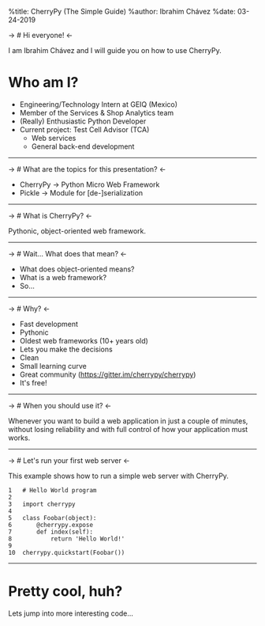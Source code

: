 %title: CherryPy (The Simple Guide)
%author: Ibrahim Chávez
%date: 03-24-2019

-> # Hi everyone! <-

I am Ibrahim Chávez and I will guide you on how to use CherryPy.

# Who am I?

* Engineering/Technology Intern at GEIQ (Mexico)
* Member of the Services & Shop Analytics team
* (Really) Enthusiastic Python Developer
* Current project: Test Cell Advisor (TCA)
    * Web services
    * General back-end development

-------------------------------------------------
 
-> # What are the topics for this presentation? <-

* CherryPy -> Python Micro Web Framework
* Pickle   -> Module for [de-]serialization

-------------------------------------------------
 
-> # What is CherryPy? <-

Pythonic, object-oriented web framework.

-------------------------------------------------

-> # Wait... What does that mean? <-

* What does object-oriented means?
* What is a web framework?
* So...

------------------------------------------------- 
 
-> # Why? <-

* Fast development
* Pythonic
* Oldest web frameworks (10+ years old)
* Lets you make the decisions
* Clean
* Small learning curve
* Great community (https://gitter.im/cherrypy/cherrypy)
* It's free!

-------------------------------------------------
 
-> # When you should use it? <-

Whenever you want to build a web application in just a couple of minutes, 
without losing reliability and with full control of how your application 
must works.

-------------------------------------------------
 
-> # Let's run your first web server <-
 
This example shows how to run a simple web server with CherryPy.
 
    1   # Hello World program
    2
    3   import cherrypy
    4
    5   class Foobar(object):
    6       @cherrypy.expose
    7       def index(self):
    8           return 'Hello World!'
    9
    10  cherrypy.quickstart(Foobar())

-------------------------------------------------
 
# Pretty cool, huh?

Lets jump into more interesting code...

